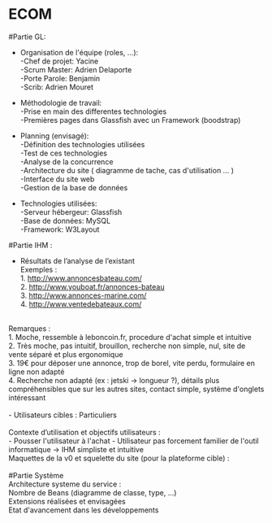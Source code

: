 # ECOM

#Partie GL:
- Organisation de l'équipe (roles, ...):<br>
  -Chef de projet:   Yacine<br>
  -Scrum Master:     Adrien Delaporte<br>
  -Porte Parole:     Benjamin<br>
  -Scrib:            Adrien Mouret<br>
  
- Méthodologie de travail:<br>
  -Prise en main des differentes technologies<br>
  -Premières pages dans Glassfish avec un Framework (boodstrap)<br>
  
- Planning (envisagé):<br>
  -Définition des technologies utilisées<br>
  -Test de ces technologies<br>
  -Analyse de la concurrence<br>
  -Architecture du site ( diagramme de tache, cas d'utilisation ... )<br>
  -Interface du site web<br>
  -Gestion de la base de données<br>

- Technologies utilisées:<br>
  -Serveur hébergeur: Glassfish<br>
  -Base de données: MySQL<br>
  -Framework: W3Layout<br>


#Partie IHM :
 - Résultats de l’analyse de l’existant <br>
Exemples :  <br> 1.  http://www.annoncesbateau.com/ <br>
            2. http://www.youboat.fr/annonces-bateau <br>
            3. http://www.annonces-marine.com/ <br>
            4. http://www.ventedebateaux.com/ <br>
<br>
Remarques : <br> 1. Moche, ressemble à leboncoin.fr, procedure d'achat simple et intuitive <br>
            2. Très moche, pas intuitif, brouillon, recherche non simple, nul, site de vente séparé et plus ergonomique <br>
            3. 19€ pour déposer une annonce, trop de borel, vite perdu, formulaire en ligne non adapté <br>
            4. Recherche non adapté (ex : jetski -> longueur ?), détails plus compréhensibles que sur les autres sites, contact simple, système d'onglets intéressant <br>
           <br>
- Utilisateurs cibles : Particuliers <br>
            
<br>
Contexte d’utilisation et objectifs utilisateurs : <br>
        - Pousser l'utilisateur à l'achat
        - Utilisateur pas forcement familier de l'outil informatique -> IHM simpliste et intuitive
        <br>
Maquettes de la v0 et squelette du site (pour la plateforme cible) : <br>


<br>
#Partie Système<br>
Architecture systeme du service : 
<br>
Nombre de Beans (diagramme de classe, type, ...)
<br>
Extensions réalisées et envisagées
<br>
Etat d'avancement dans les développements
<br>
